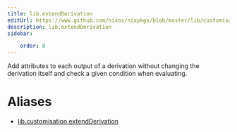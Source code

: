 ```yaml
---
title: lib.extendDerivation
editUrl: https://www.github.com/nixos/nixpkgs/blob/master/lib/customisation.nix#L203C22
description: lib.extendDerivation
sidebar:

    order: 8
---
```


Add attributes to each output of a derivation without changing
the derivation itself and check a given condition when evaluating.


# Aliases

- [lib.customisation.extendDerivation](./reference/lib/customisation/lib-customisation-extendDerivation)


